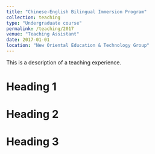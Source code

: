 ```yaml
---
title: "Chinese-English Bilingual Immersion Program"
collection: teaching
type: "Undergraduate course"
permalink: /teaching/2017
venue: "Teaching Assistant"
date: 2017-01-01
location: "New Oriental Education & Technology Group"
---
```


This is a description of a teaching experience.

Heading 1
======

Heading 2
======

Heading 3
======
